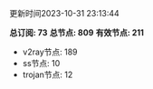 更新时间2023-10-31 23:13:44

**总订阅: 73**
**总节点: 809**
**有效节点: 211**
- v2ray节点: 189
- ss节点: 10
- trojan节点: 12

